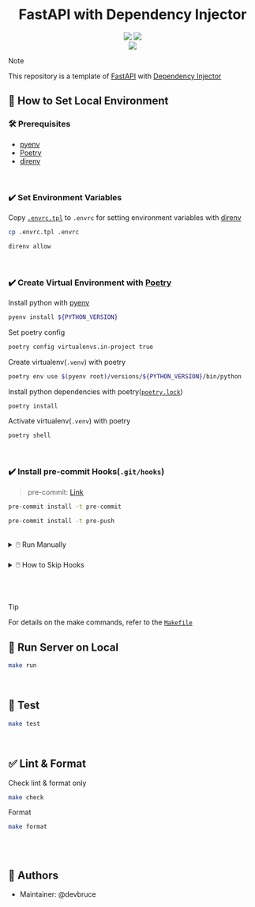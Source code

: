 <h1 align="center">
    FastAPI with Dependency Injector
</h1>

<p align="center">
    <img src="https://img.shields.io/badge/Python-3.12-blue?style=flat&logo=python" />
    <img src="https://img.shields.io/badge/FastAPI-0.115-brightgreen?style=flat&logo=fastapi" />
    <br>
    <img src="https://github.com/devbruce/fastapi-di-tpl/actions/workflows/test.yml/badge.svg?branch=main" />
</p>

> [!NOTE]  
> This repository is a template of [FastAPI](https://fastapi.tiangolo.com/) with [Dependency Injector](https://python-dependency-injector.ets-labs.org/)

## 📖 How to Set Local Environment

### 🛠️ Prerequisites

- [pyenv](https://github.com/pyenv/pyenv)
- [Poetry](https://python-poetry.org/)
- [direnv](https://direnv.net/)

<br>

### ✔️ Set Environment Variables

Copy  [`.envrc.tpl`](./.envrc.tpl) to `.envrc` for setting environment variables with [direnv](https://direnv.net/)

```bash
cp .envrc.tpl .envrc
```

```bash
direnv allow
```

<br>

### ✔️ Create Virtual Environment with [Poetry](https://python-poetry.org/)

Install python with [pyenv](https://github.com/pyenv/pyenv)

```bash
pyenv install ${PYTHON_VERSION}
```

Set poetry config

```bash
poetry config virtualenvs.in-project true
```

Create virtualenv(`.venv`) with poetry

```bash
poetry env use $(pyenv root)/versions/${PYTHON_VERSION}/bin/python
```

Install python dependencies with poetry([`poetry.lock`](./poetry.lock))

```bash
poetry install
```

Activate virtualenv(`.venv`) with poetry

```bash
poetry shell
```

<br>

### ✔️ Install pre-commit Hooks(`.git/hooks`)

> pre-commit: [Link](https://pre-commit.com/)

```bash
pre-commit install -t pre-commit
```

```bash
pre-commit install -t pre-push
```

<br>

<details>
  <summary>🖱️ Run Manually</summary>

```bash
pre-commit run
```

</details>

<br>

<details>
  <summary>🖱️ How to Skip Hooks</summary>

After installing the hooks, you can use the `--no-verify` option to skip it.

```bash
git commit --no-verify
```

```bash
git push --no-verify
```

</details>

<br><br>

> [!TIP]  
> For details on the make commands, refer to the [`Makefile`](./Makefile)


## 🚀 Run Server on Local

```bash
make run
```

<br>

## 💯 Test

```bash
make test
```

<br>

## ✅ Lint & Format

Check lint & format only

```bash
make check
```

Format

```bash
make format
```

<br><br>

## 👤 Authors

- Maintainer: @devbruce
